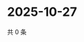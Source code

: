 # 2025-10-27

共 0 条

<!-- BEGIN ZHIHUQUESTIONS -->
<!-- 最后更新时间 Mon Oct 27 2025 18:14:34 GMT+0800 (China Standard Time) -->

<!-- END ZHIHUQUESTIONS -->
